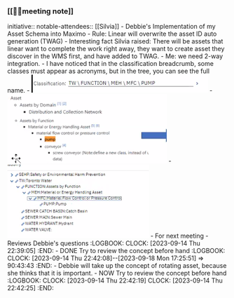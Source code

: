 ### [[🤝🏻meeting note]]
initiative::
notable-attendees:: [[Silvia]]
	- Debbie's Implementation of my Asset Schema into Maximo
		- Rule: Linear will overwrite the asset ID auto generation (TWAG)
		- Interesting fact Silvia raised: There will be assets that linear want to complete the work right away, they want to create asset they discover in the WMS first, and have added to TWAG.
			- Me: we need 2-way integration.
		- I have noticed that in the classification breadcrumb, some classes must appear as acronyms, but in the tree, you can see the full name.
			- ![image.png](../assets/image_1694704435063_0.png)
			- ![image.png](../assets/image_1694704387943_0.png)
			- ![image.png](../assets/image_1694705284765_0.png)
	- For next meeting
		- Reviews Debbie's questions
		  :LOGBOOK:
		  CLOCK: [2023-09-14 Thu 22:39:05]
		  :END:
			- DONE Try to review the concept before hand
			  :LOGBOOK:
			  CLOCK: [2023-09-14 Thu 22:42:08]--[2023-09-18 Mon 17:25:51] =>  90:43:43
			  :END:
		- Debbie will take up the concept of rotating asset, because she thinks that it is important.
			- NOW Try to review the concept before hand
			  :LOGBOOK:
			  CLOCK: [2023-09-14 Thu 22:42:19]
			  CLOCK: [2023-09-14 Thu 22:42:25]
			  :END: